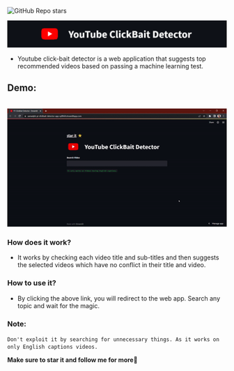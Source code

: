 
![GitHub Repo stars](https://img.shields.io/github/stars/samadpls/yt-clickbait-detector?style=social)

<img src='images/header.PNG' alt='header'>

+ Youtube click-bait detector is a web application that suggests top recommended videos based on passing a machine learning test.
## Demo:
<br> 

<div align='center'>
<a href='https://samadpls-yt-clickbait-detector-app-vy8h64.streamlitapp.com/'>
  <img src='images/demo.gif' alt='demo'>
</a></div>

### How does it work?

- It works by checking each video title and sub-titles and then suggests the selected videos which have no conflict in their title and video.

### How to use it?
 - By clicking the above link, you will redirect to the web app. Search any topic and wait for the magic. 
### Note:
`Don't exploit it by searching for unnecessary things. As it works on only English captions videos.`


**Make sure to star it and follow me for more🤍**
